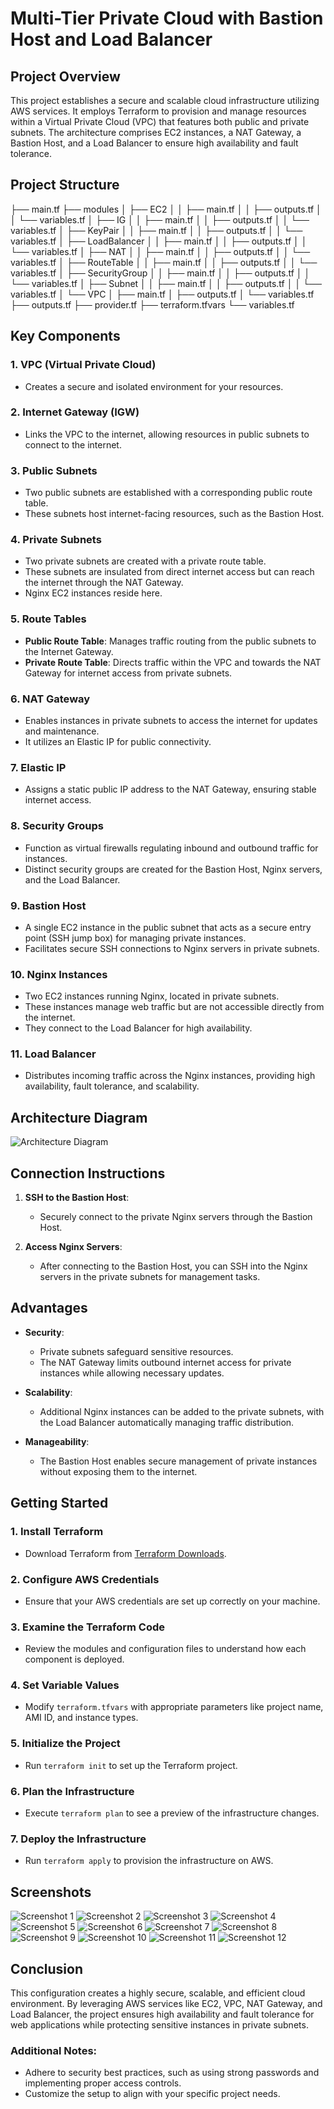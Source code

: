 # Multi-Tier Private Cloud with Bastion Host and Load Balancer

## Project Overview

This project establishes a secure and scalable cloud infrastructure utilizing AWS services. It employs Terraform to provision and manage resources within a Virtual Private Cloud (VPC) that features both public and private subnets. The architecture comprises EC2 instances, a NAT Gateway, a Bastion Host, and a Load Balancer to ensure high availability and fault tolerance.

## Project Structure

├── main.tf
├── modules
│   ├── EC2
│   │   ├── main.tf
│   │   ├── outputs.tf
│   │   └── variables.tf
│   ├── IG
│   │   ├── main.tf
│   │   ├── outputs.tf
│   │   └── variables.tf
│   ├── KeyPair
│   │   ├── main.tf
│   │   ├── outputs.tf
│   │   └── variables.tf
│   ├── LoadBalancer
│   │   ├── main.tf
│   │   ├── outputs.tf
│   │   └── variables.tf
│   ├── NAT
│   │   ├── main.tf
│   │   ├── outputs.tf
│   │   └── variables.tf
│   ├── RouteTable
│   │   ├── main.tf
│   │   ├── outputs.tf
│   │   └── variables.tf
│   ├── SecurityGroup
│   │   ├── main.tf
│   │   ├── outputs.tf
│   │   └── variables.tf
│   ├── Subnet
│   │   ├── main.tf
│   │   ├── outputs.tf
│   │   └── variables.tf
│   └── VPC
│       ├── main.tf
│       ├── outputs.tf
│       └── variables.tf
├── outputs.tf
├── provider.tf
├── terraform.tfvars
└── variables.tf


## Key Components

### 1. **VPC (Virtual Private Cloud)**
   - Creates a secure and isolated environment for your resources.

### 2. **Internet Gateway (IGW)**
   - Links the VPC to the internet, allowing resources in public subnets to connect to the internet.

### 3. **Public Subnets**
   - Two public subnets are established with a corresponding public route table.
   - These subnets host internet-facing resources, such as the Bastion Host.

### 4. **Private Subnets**
   - Two private subnets are created with a private route table.
   - These subnets are insulated from direct internet access but can reach the internet through the NAT Gateway.
   - Nginx EC2 instances reside here.

### 5. **Route Tables**
   - **Public Route Table**: Manages traffic routing from the public subnets to the Internet Gateway.
   - **Private Route Table**: Directs traffic within the VPC and towards the NAT Gateway for internet access from private subnets.

### 6. **NAT Gateway**
   - Enables instances in private subnets to access the internet for updates and maintenance.
   - It utilizes an Elastic IP for public connectivity.

### 7. **Elastic IP**
   - Assigns a static public IP address to the NAT Gateway, ensuring stable internet access.

### 8. **Security Groups**
   - Function as virtual firewalls regulating inbound and outbound traffic for instances.
   - Distinct security groups are created for the Bastion Host, Nginx servers, and the Load Balancer.

### 9. **Bastion Host**
   - A single EC2 instance in the public subnet that acts as a secure entry point (SSH jump box) for managing private instances.
   - Facilitates secure SSH connections to Nginx servers in private subnets.

### 10. **Nginx Instances**
   - Two EC2 instances running Nginx, located in private subnets.
   - These instances manage web traffic but are not accessible directly from the internet.
   - They connect to the Load Balancer for high availability.

### 11. **Load Balancer**
   - Distributes incoming traffic across the Nginx instances, providing high availability, fault tolerance, and scalability.

## Architecture Diagram

![Architecture Diagram](https://github.com/hadeer-tsu/Multi_Tier_AWS_Cloud_with_Bastion_Host/raw/main/Screenshots/project.jpeg)

## Connection Instructions

1. **SSH to the Bastion Host**: 
   - Securely connect to the private Nginx servers through the Bastion Host.
   
2. **Access Nginx Servers**:
   - After connecting to the Bastion Host, you can SSH into the Nginx servers in the private subnets for management tasks.

## Advantages

- **Security**: 
   - Private subnets safeguard sensitive resources.
   - The NAT Gateway limits outbound internet access for private instances while allowing necessary updates.
   
- **Scalability**:
   - Additional Nginx instances can be added to the private subnets, with the Load Balancer automatically managing traffic distribution.

- **Manageability**:
   - The Bastion Host enables secure management of private instances without exposing them to the internet.

## Getting Started

### 1. **Install Terraform**
   - Download Terraform from [Terraform Downloads](https://www.terraform.io/downloads).

### 2. **Configure AWS Credentials**
   - Ensure that your AWS credentials are set up correctly on your machine.

### 3. **Examine the Terraform Code**
   - Review the modules and configuration files to understand how each component is deployed.

### 4. **Set Variable Values**
   - Modify `terraform.tfvars` with appropriate parameters like project name, AMI ID, and instance types.

### 5. **Initialize the Project**
   - Run `terraform init` to set up the Terraform project.

### 6. **Plan the Infrastructure**
   - Execute `terraform plan` to see a preview of the infrastructure changes.

### 7. **Deploy the Infrastructure**
   - Run `terraform apply` to provision the infrastructure on AWS.

## Screenshots
![Screenshot 1](https://github.com/hadeer-tsu/Multi_Tier_AWS_Cloud_with_Bastion_Host/raw/main/Screenshots/1.png)
![Screenshot 2](https://github.com/hadeer-tsu/Multi_Tier_AWS_Cloud_with_Bastion_Host/raw/main/Screenshots/2.png)
![Screenshot 3](https://github.com/hadeer-tsu/Multi_Tier_AWS_Cloud_with_Bastion_Host/raw/main/Screenshots/3.png)
![Screenshot 4](https://github.com/hadeer-tsu/Multi_Tier_AWS_Cloud_with_Bastion_Host/raw/main/Screenshots/4.png)
![Screenshot 5](https://github.com/hadeer-tsu/Multi_Tier_AWS_Cloud_with_Bastion_Host/raw/main/Screenshots/5.png)
![Screenshot 6](https://github.com/hadeer-tsu/Multi_Tier_AWS_Cloud_with_Bastion_Host/raw/main/Screenshots/6.png)
![Screenshot 7](https://github.com/hadeer-tsu/Multi_Tier_AWS_Cloud_with_Bastion_Host/raw/main/Screenshots/7.png)
![Screenshot 8](https://github.com/hadeer-tsu/Multi_Tier_AWS_Cloud_with_Bastion_Host/raw/main/Screenshots/8.png)
![Screenshot 9](https://github.com/hadeer-tsu/Multi_Tier_AWS_Cloud_with_Bastion_Host/raw/main/Screenshots/9.png)
![Screenshot 10](https://github.com/hadeer-tsu/Multi_Tier_AWS_Cloud_with_Bastion_Host/raw/main/Screenshots/10.png)
![Screenshot 11](https://github.com/hadeer-tsu/Multi_Tier_AWS_Cloud_with_Bastion_Host/raw/main/Screenshots/11.png)
![Screenshot 12](https://github.com/hadeer-tsu/Multi_Tier_AWS_Cloud_with_Bastion_Host/raw/main/Screenshots/12.png)

## Conclusion

This configuration creates a highly secure, scalable, and efficient cloud environment. By leveraging AWS services like EC2, VPC, NAT Gateway, and Load Balancer, the project ensures high availability and fault tolerance for web applications while protecting sensitive instances in private subnets.

### Additional Notes:
- Adhere to security best practices, such as using strong passwords and implementing proper access controls.
- Customize the setup to align with your specific project needs.

